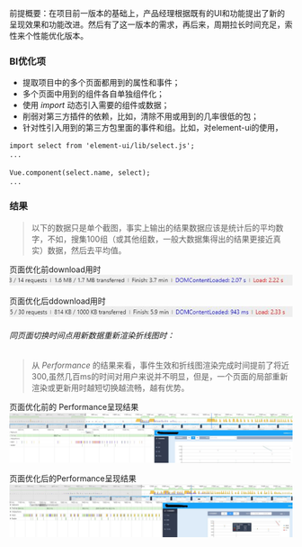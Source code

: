 前提概要：在项目前一版本的基础上，产品经理根据既有的UI和功能提出了新的呈现效果和功能改进。然后有了这一版本的需求，再后来，周期拉长时间充足，索性来个性能优化版本。


### BI优化项
+ 提取项目中的多个页面都用到的属性和事件；
+ 多个页面中用到的组件各自单独组件化；
+ 使用 _import_ 动态引入需要的组件或数据；
+ 削弱对第三方插件的依赖，比如，清除不用或用到的几率很低的包；
+ 针对性引入用到的第三方包里面的事件和组。比如，对element-ui的使用，
```
import select from 'element-ui/lib/select.js';
...

Vue.component(select.name, select);
...
```

### 结果
> 以下的数据只是单个截图，事实上输出的结果数据应该是统计后的平均数字，不如，搜集100组（或其他组数，一般大数据集得出的结果更接近真实）数据，然后去平均值。 

页面优化前download用时  
![](../assets/2018-3-11/old-domcontentloaded.jpg)

页面优化后ddownload用时  
![](../assets/2018-3-11/new-domcontentloaded.jpg)

###### 同页面切换时间点用新数据重新渲染折线图时：
> 从 _Performance_ 的结果来看，事件生效和折线图渲染完成时间提前了将近300,虽然几百ms的时间对用户来说并不明显，但是，一个页面的局部重新渲染或更新用时越短切换越流畅，越有优势。 

页面优化前的
Performance呈现结果  
![](../assets/2018-3-11/old-line.jpg)

页面优化后的Performance呈现结果  
![](../assets/2018-3-11/new-line.jpg)
